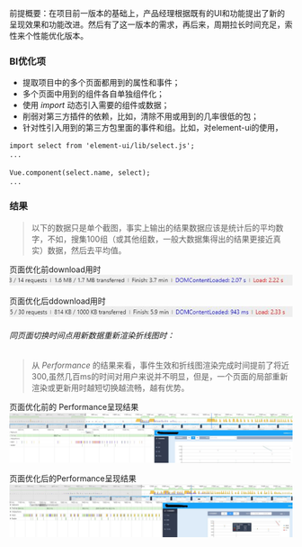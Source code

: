 前提概要：在项目前一版本的基础上，产品经理根据既有的UI和功能提出了新的呈现效果和功能改进。然后有了这一版本的需求，再后来，周期拉长时间充足，索性来个性能优化版本。


### BI优化项
+ 提取项目中的多个页面都用到的属性和事件；
+ 多个页面中用到的组件各自单独组件化；
+ 使用 _import_ 动态引入需要的组件或数据；
+ 削弱对第三方插件的依赖，比如，清除不用或用到的几率很低的包；
+ 针对性引入用到的第三方包里面的事件和组。比如，对element-ui的使用，
```
import select from 'element-ui/lib/select.js';
...

Vue.component(select.name, select);
...
```

### 结果
> 以下的数据只是单个截图，事实上输出的结果数据应该是统计后的平均数字，不如，搜集100组（或其他组数，一般大数据集得出的结果更接近真实）数据，然后去平均值。 

页面优化前download用时  
![](../assets/2018-3-11/old-domcontentloaded.jpg)

页面优化后ddownload用时  
![](../assets/2018-3-11/new-domcontentloaded.jpg)

###### 同页面切换时间点用新数据重新渲染折线图时：
> 从 _Performance_ 的结果来看，事件生效和折线图渲染完成时间提前了将近300,虽然几百ms的时间对用户来说并不明显，但是，一个页面的局部重新渲染或更新用时越短切换越流畅，越有优势。 

页面优化前的
Performance呈现结果  
![](../assets/2018-3-11/old-line.jpg)

页面优化后的Performance呈现结果  
![](../assets/2018-3-11/new-line.jpg)
